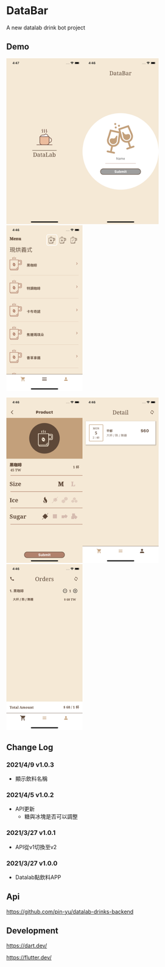 # DataBar
A new datalab drink bot project  
## Demo
<img src="assets/launcher/loading.png" width="200"/><img src="assets/launcher/login.png" width="200"/><img src="assets/launcher/menus.png" width="200"/>

<img src="assets/launcher/form.png" width="200"/><img src="assets/launcher/order.png" width="200"/><img src="assets/launcher/orders.png" width="200"/>


## Change Log
### 2021/4/9 v1.0.3
- 顯示飲料名稱

### 2021/4/5 v1.0.2
- API更新
    - 糖與冰塊是否可以調整

### 2021/3/27 v1.0.1
- API從v1切換至v2

### 2021/3/27 v1.0.0
- Datalab點飲料APP

## Api
https://github.com/pin-yu/datalab-drinks-backend
## Development
https://dart.dev/

https://flutter.dev/

